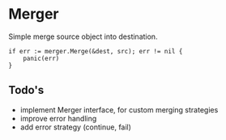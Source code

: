 # Merger

Simple merge source object into destination.

```
if err := merger.Merge(&dest, src); err != nil {
    panic(err)
}
```

## Todo's

* implement Merger interface, for custom merging strategies
* improve error handling
* add error strategy (continue, fail)
